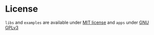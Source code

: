 <!--
SPDX-FileCopyrightText: 2022 florian blasius <florvanpt@posteo.de>
SPDX-License-Identifier: MIT
-->

# License

`libs` and `examples` are available under [MIT license](LICENSE-MIT) and `apps` under [GNU GPLv3](LICENSE-GPL3)
